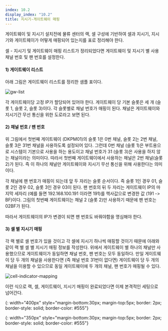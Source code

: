 ```yaml
---
index: 10.2
display_index: "10.2"
title: 지시기-게이트웨이 매핑
---
```


게이트웨이 및 지시기 설치전에 물류 센터의 랙, 셀 구성에 기반하여 셀과 지시기, 지시기와 게이트웨이가 어떻게 매핑되어 있는지를 표로 정리해야 한다.

셀 - 지시기 및 게이트웨이 매핑 리스트가 정리되었다면 게이트웨이 및 지시기 별 사용 채널 번호 및 팬 번호를 설정한다.

#### **1) 게이트웨이 리스트**

아래 그림은 게이트웨이 리스트를 정리한 샘플 표이다.

![gw-list][gw-list]

각 게이트웨이당 고정 IP가 할당되어 있어야 한다.
게이트웨이 당 기본 슬롯은 세 개 (슬롯 1, 슬롯 2, 슬롯 3)이다. 각 슬롯별로 채널 번호가 매핑이 된다. 채널은 게이트웨이와 지시기간 무선 통신을 위한 도로라고 보면 된다.

#### **2) 채널 번호 / 팬 번호**

위 그림에서 첫번째 게이트웨이 (DKPM01)의 슬롯 1은 0번 채널, 슬롯 2는 2번 채널, 슬롯 3은 31번 채널을 사용하도록 설정되어 있다.
그런데 0번 채널 (슬롯 1)은 부트용으로 시스템이 기본으로 사용을 하는 용도이고 채널 번호가 31 (슬롯 3)은 사용을 하지 않는 채널이라는 의미이다.
따라서 첫번째 게이트웨이에서 사용하는 채널은 2번 채널(슬롯 2)가 된다. 즉 이 하나의 채널만 게이트웨이와 지시기 무선 통신을 위해 사용한다는 의미이다. 

각 채널에 팬 번호가 매핑이 되는데 앞 두 자리는 슬롯 순서이다. 
즉 슬롯 1인 경우 01, 슬롯 2인 경우 02, 슬롯 3인 경우 03이 된다. 
팬 번호의 뒤 두 자리는 게이트웨이 IP의 마지막 세자리 (예를 들면 192.168.100.191 이라면 191)를 헥사값으로 변경한 값 (191 -> BF)이다.
그림의 첫번째 게이트웨이는 채널 2 (슬롯 2)만 사용하기 때문에 팬 번호는 02BF가 된다.

따라서 게이트웨이의 IP가 변경이 되면 팬 번호도 바꿔야함을 명심해야 한다.

#### **3) 셀 별 지시기 매핑**

각 랙 별로 셀 번호가 있을 것이고 각 셀에 지시기 하나씩 매핑할 것이기 때문에 아래와 같이 랙 별 셀 별 지시기 매핑 정보를 작성한다. 위에서 게이트웨이 별 하나의 채널만 사용했으므로 게이트웨이가 동일하면 채널 번호, 팬 번호는 모두 동일하다.
만일 게이트웨이 당 두 개의 채널을 사용한다면 (즉 채널 번호 31번이 없다면) 게이트웨이 당 두 개의 채널을 이용할 수 있으므로 동일 게이트웨이에 두 개의 채널, 팬 번호가 매핑될 수 있다.


![cell-indicator-mapping][cell-indicator-mapping]

이런 식으로 랙, 셀, 게이트웨이, 지시기 매핑이 완료되었다면 이제 본격적인 세팅으로 넘어간다.

[gw-list]: {{site.baseurl}}/assets/install/gateway-setting/gw-list.png
{: width="400px" style="margin-bottom:30px; margin-top:5px; border: 2px; border-style: solid; border-color: #555"}

[cell-indicator-mapping]: {{site.baseurl}}/assets/install/gateway-setting/cell-indicator-mapping.png
{: width="350px" style="margin-bottom:30px; margin-top:5px; border: 2px; border-style: solid; border-color: #555"}
